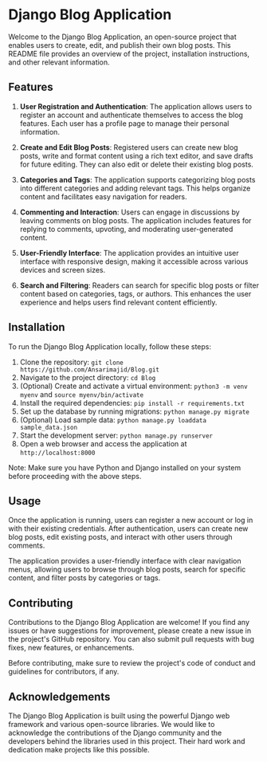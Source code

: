 # Django Blog Application

Welcome to the Django Blog Application, an open-source project that enables users to create, edit, and publish their own blog posts. This README file provides an overview of the project, installation instructions, and other relevant information.

## Features

1. **User Registration and Authentication**: The application allows users to register an account and authenticate themselves to access the blog features. Each user has a profile page to manage their personal information.

2. **Create and Edit Blog Posts**: Registered users can create new blog posts, write and format content using a rich text editor, and save drafts for future editing. They can also edit or delete their existing blog posts.

3. **Categories and Tags**: The application supports categorizing blog posts into different categories and adding relevant tags. This helps organize content and facilitates easy navigation for readers.

4. **Commenting and Interaction**: Users can engage in discussions by leaving comments on blog posts. The application includes features for replying to comments, upvoting, and moderating user-generated content.

5. **User-Friendly Interface**: The application provides an intuitive user interface with responsive design, making it accessible across various devices and screen sizes.

6. **Search and Filtering**: Readers can search for specific blog posts or filter content based on categories, tags, or authors. This enhances the user experience and helps users find relevant content efficiently.

## Installation

To run the Django Blog Application locally, follow these steps:

1. Clone the repository: `git clone https://github.com/Ansarimajid/Blog.git`
2. Navigate to the project directory: `cd Blog`
3. (Optional) Create and activate a virtual environment: `python3 -m venv myenv` and `source myenv/bin/activate`
4. Install the required dependencies: `pip install -r requirements.txt`
5. Set up the database by running migrations: `python manage.py migrate`
6. (Optional) Load sample data: `python manage.py loaddata sample_data.json`
7. Start the development server: `python manage.py runserver`
8. Open a web browser and access the application at `http://localhost:8000`

Note: Make sure you have Python and Django installed on your system before proceeding with the above steps.

## Usage

Once the application is running, users can register a new account or log in with their existing credentials. After authentication, users can create new blog posts, edit existing posts, and interact with other users through comments.

The application provides a user-friendly interface with clear navigation menus, allowing users to browse through blog posts, search for specific content, and filter posts by categories or tags.

## Contributing

Contributions to the Django Blog Application are welcome! If you find any issues or have suggestions for improvement, please create a new issue in the project's GitHub repository. You can also submit pull requests with bug fixes, new features, or enhancements.

Before contributing, make sure to review the project's code of conduct and guidelines for contributors, if any.

## Acknowledgements

The Django Blog Application is built using the powerful Django web framework and various open-source libraries. We would like to acknowledge the contributions of the Django community and the developers behind the libraries used in this project. Their hard work and dedication make projects like this possible.


